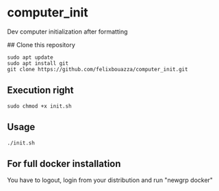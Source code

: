 # computer_init
Dev computer initialization after formatting

## Clone this repository

```console
sudo apt update
sudo apt install git
git clone https://github.com/felixbouazza/computer_init.git
```

## Execution right

```console
sudo chmod +x init.sh
```

## Usage

```console
./init.sh
```

## For full docker installation

You have to logout, login from your distribution and run "newgrp docker"